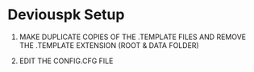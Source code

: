 # Deviouspk Setup

1. MAKE DUPLICATE COPIES OF THE .TEMPLATE FILES AND REMOVE THE .TEMPLATE EXTENSION (ROOT & DATA FOLDER)

2. EDIT THE CONFIG.CFG FILE